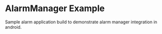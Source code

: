 # AlarmManager Example

Sample alarm application build to demonstrate alarm manager integration in android.
